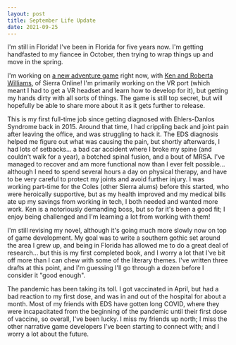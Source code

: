 ```yaml
---
layout: post
title: September Life Update
date: 2021-09-25
---
```


I'm still in Florida! I've been in Florida for five years now. I'm getting handfasted to my fiancee in October, then trying to wrap things up and move in the spring.

I'm working on <a href="http://kensgame.com">a new adventure game</a> right now, with <a href="https://www.sierragamers.com/">Ken and Roberta Williams</a>, of Sierra Online! I'm primarily working on the VR port (which meant I had to get a VR headset and learn how to develop for it), but getting my hands dirty with all sorts of things. The game is still top secret, but will hopefully be able to share more about it as it gets further to release.

This is my first full-time job since getting diagnosed with Ehlers-Danlos Syndrome back in 2015. Around that time, I had crippling back and joint pain after leaving the office, and was struggling to hack it. The EDS diagnosis helped me figure out what was causing the pain, but shortly afterwards, I had lots of setbacks... a bad car accident where I broke my spine (and couldn't walk for a year), a botched spinal fusion, and a bout of MRSA. I've managed to recover and am more functional now than I ever felt possible... although I need to spend several hours a day on physical therapy, and have to be very careful to protect my joints and avoid further injury. I was working part-time for the Coles (other Sierra alums) before this started, who were heroically supportive, but as my health improved and my medical bills ate up my savings from working in tech, I both needed and wanted more work. Ken is a notoriously demanding boss, but so far it's been a good fit; I enjoy being challenged and I'm learning a lot from working with them! 

I'm still revising my novel, although it's going much more slowly now on top of game development. My goal was to write a southern gothic set around the area I grew up, and being in Florida has allowed me to do a great deal of research... but this is my first completed book, and I worry a lot that I've bit off more than I can chew with some of the literary themes. I've written three drafts at this point, and I'm guessing I'll go through a dozen before I consider it "good enough".

The pandemic has been taking its toll. I got vaccinated in April, but had a bad reaction to my first dose, and was in and out of the hospital for about a month. Most of my friends with EDS have gotten long COVID, where they were incapacitated from the beginning of the pandemic until their first dose of vaccine, so overall, I've been lucky. I miss my friends up north; I miss the other narrative game developers I've been starting to connect with; and I worry a lot about the future.
